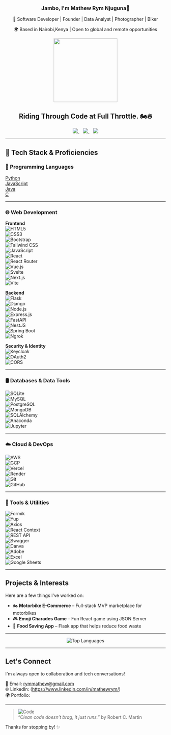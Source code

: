 
<h3 align="center">Jambo, I'm Mathew Rym Njuguna👋</h3>

<p align="center"> 
🎯 Software Developer | Founder | Data Analyst | Photographer | Biker
  </p>
<p align="center"> 
🌍 Based in Nairobi,Kenya | Open to global and remote opportunities
</p>


<p align="center">
  <img src="https://media.giphy.com/media/v1.Y2lkPWVjZjA1ZTQ3cDA4ZW81dThwdWtlcWhmZ3RhOHByd3RkMHdicjNqNmx5NGQ0cjE3byZlcD12MV9naWZzX3JlbGF0ZWQmY3Q9Zw/OYbOUgrQR85orq8O1f/giphy.gif" width="200" />
</p>


<h2 align="center"> Riding Through Code at Full Throttle. 🏍️🔥</h2>


<p align="center">
  <a href="mailto:rymmathew@gmail.com">
    <img src="https://img.shields.io/badge/Email-rymmathew@gmail.com-D14836?style=for-the-badge&logo=gmail&logoColor=white" />
  </a>
  &nbsp;&nbsp;
  <a href="https://www.linkedin.com/in/mathewrym/">
    <img src="https://img.shields.io/badge/LinkedIn-Mathew%20Rym-0077B5?style=for-the-badge&logo=linkedin&logoColor=white" />
  </a>
  &nbsp;&nbsp;
  <a href="YOUR_PORTFOLIO_LINK_HERE">
    <img src="https://img.shields.io/badge/Portfolio-Visit-blueviolet?style=for-the-badge&logo=google-chrome&logoColor=white" />
  </a>
</p>

---

## 🚀 Tech Stack & Proficiencies

### 🧠 Programming Languages  
[Python](https://img.shields.io/badge/-Python-3776AB?logo=python&logoColor=white)  
[JavaScript](https://img.shields.io/badge/-JavaScript-F7DF1E?logo=javascript&logoColor=black)  
[Java](https://img.shields.io/badge/-Java-007396?logo=java&logoColor=white)  
[C](https://img.shields.io/badge/-C-A8B9CC?logo=c&logoColor=white)

---

### 🌐 Web Development  

**Frontend**  
![HTML5](https://img.shields.io/badge/-HTML5-E34F26?logo=html5&logoColor=white)  
![CSS3](https://img.shields.io/badge/-CSS3-1572B6?logo=css3&logoColor=white)  
![Bootstrap](https://img.shields.io/badge/-Bootstrap-7952B3?logo=bootstrap&logoColor=white)  
![Tailwind CSS](https://img.shields.io/badge/-TailwindCSS-38B2AC?logo=tailwind-css&logoColor=white)  
![JavaScript](https://img.shields.io/badge/-JavaScript-F7DF1E?logo=javascript&logoColor=black)  
![React](https://img.shields.io/badge/-React-61DAFB?logo=react&logoColor=black)  
![React Router](https://img.shields.io/badge/-ReactRouter-CA4245?logo=reactrouter&logoColor=white)  
![Vue.js](https://img.shields.io/badge/-Vue.js-4FC08D?logo=vue.js&logoColor=white)  
![Svelte](https://img.shields.io/badge/-Svelte-FF3E00?logo=svelte&logoColor=white)  
![Next.js](https://img.shields.io/badge/-Next.js-000000?logo=next.js&logoColor=white)  
![Vite](https://img.shields.io/badge/-Vite-646CFF?logo=vite&logoColor=white)

**Backend**  
![Flask](https://img.shields.io/badge/-Flask-000000?logo=flask&logoColor=white)  
![Django](https://img.shields.io/badge/-Django-092E20?logo=django&logoColor=white)  
![Node.js](https://img.shields.io/badge/-Node.js-339933?logo=node.js&logoColor=white)  
![Express.js](https://img.shields.io/badge/-Express.js-000000?logo=express&logoColor=white)  
![FastAPI](https://img.shields.io/badge/-FastAPI-009688?logo=fastapi&logoColor=white)  
![NestJS](https://img.shields.io/badge/-NestJS-E0234E?logo=nestjs&logoColor=white)  
![Spring Boot](https://img.shields.io/badge/-Spring%20Boot-6DB33F?logo=spring-boot&logoColor=white)  
![Ngrok](https://img.shields.io/badge/-ngrok-1F1F1F?logo=ngrok&logoColor=white)

**Security & Identity**  
![Keycloak](https://img.shields.io/badge/-Keycloak-0075A8?logo=keycloak&logoColor=white)  
![OAuth2](https://img.shields.io/badge/-OAuth2-00ADEF?logo=oauth&logoColor=white)  
![CORS](https://img.shields.io/badge/-CORS-0033A0?style=flat&logo=airplayaudio&logoColor=white)

---

### 🛢️ Databases & Data Tools  
![SQLite](https://img.shields.io/badge/-SQLite-003B57?logo=sqlite&logoColor=white)  
![MySQL](https://img.shields.io/badge/-MySQL-4479A1?logo=mysql&logoColor=white)  
![PostgreSQL](https://img.shields.io/badge/-PostgreSQL-336791?logo=postgresql&logoColor=white)  
![MongoDB](https://img.shields.io/badge/-MongoDB-47A248?logo=mongodb&logoColor=white)  
![SQLAlchemy](https://img.shields.io/badge/-SQLAlchemy-CB2C2F?logo=python&logoColor=white)  
![Anaconda](https://img.shields.io/badge/-Anaconda-44A833?logo=anaconda&logoColor=white)  
![Jupyter](https://img.shields.io/badge/-Jupyter-F37626?logo=jupyter&logoColor=white)

---

### ☁️ Cloud & DevOps  
![AWS](https://img.shields.io/badge/-AWS-232F3E?logo=amazon-aws&logoColor=white)  
![GCP](https://img.shields.io/badge/-Google%20Cloud-4285F4?logo=google-cloud&logoColor=white)  
![Vercel](https://img.shields.io/badge/-Vercel-000000?logo=vercel&logoColor=white)  
![Render](https://img.shields.io/badge/-Render-46E3B7?logo=render&logoColor=black)  
![Git](https://img.shields.io/badge/-Git-F05032?logo=git&logoColor=white)  
![GitHub](https://img.shields.io/badge/-GitHub-181717?logo=github&logoColor=white)

---

### 🧰 Tools & Utilities  
![Formik](https://img.shields.io/badge/-Formik-3D4E5E?logo=formik&logoColor=white)  
![Yup](https://img.shields.io/badge/-Yup-0C7CD5?logo=dependabot&logoColor=white)  
![Axios](https://img.shields.io/badge/-Axios-5A29E4?logo=axios&logoColor=white)  
![React Context](https://img.shields.io/badge/-React_Context-61DAFB?logo=react&logoColor=black)  
![REST API](https://img.shields.io/badge/-REST%20API-02569B?logo=openapiinitiative&logoColor=white)  
![Swagger](https://img.shields.io/badge/-Swagger-85EA2D?logo=swagger&logoColor=black)  
![Canva](https://img.shields.io/badge/-Canva-00C4CC?logo=canva&logoColor=white)  
![Adobe](https://img.shields.io/badge/-Adobe-FF0000?logo=adobe&logoColor=white)  
![Excel](https://img.shields.io/badge/-Excel-217346?logo=microsoft-excel&logoColor=white)  
![Google Sheets](https://img.shields.io/badge/-Google%20Sheets-34A853?logo=google-sheets&logoColor=white)



---

##  Projects & Interests

Here are a few things I've worked on:
 
- 🏍️ **Motorbike E-Commerce** – Full-stack MVP marketplace for motorbikes  
- 🎮 **Emoji Charades Game** – Fun React game using JSON Server  
- 🍲 **Food Saving App** – Flask app that helps reduce food waste  


---


<p align="center">
  <img src="https://github-readme-stats.vercel.app/api/top-langs/?username=Mathew-Rym&layout=compact&theme=github_dark" alt="Top Languages" />
</p>

---

##  Let's Connect

I'm always open to collaboration and tech conversations!

📧 Email: [rymmathew@gmail.com](mailto:rymmathew@gmail.com)  
🌐 LinkedIn: (https://www.linkedin.com/in/mathewrym/)  
🌍 Portfolio:


---

> ![Code](https://img.shields.io/badge/-Code%20Wisdom-4CAF50?style=flat-square&logo=markdown)  
> *“Clean code doesn’t brag, it just runs.”*  by  Robert C. Martin


Thanks for stopping by! ✨


<!--
**Mathew-Rym/Mathew-Rym** is a ✨ _special_ ✨ repository because its `README.md` (this file) appears on your GitHub profile.

Here are some ideas to get you started:

- 🔭 I’m currently working on ...
- 🌱 I’m currently learning ...
- 👯 I’m looking to collaborate on ...
- 🤔 I’m looking for help with ...
- 💬 Ask me about ...
- 📫 How to reach me: ...
- 😄 Pronouns: ...
- ⚡ Fun fact: ...
-->
